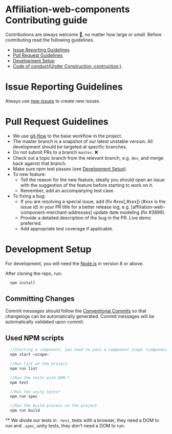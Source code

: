 # Affiliation-web-components Contributing guide

Contributions are always welcome :sparkling_heart:, no matter how large or small. Before contributing read the following guidelines.

- [Issue Reporting Guidelines](#Issue-Reporting-Guidelines)
- [Pull Request Guidelines](#Pull-Request-Guidelines)
- [Development Setup](#Development-Setup)
- [Code of conduct(Under Construction :contruction:)](https://github.com/stone-payments/affiliation-web-components/wiki/Code-of-conduct).

# Issue Reporting Guidelines

Always use [new issues](https://github.com/stone-payments/affiliation-web-components/issues) to create new issues.

# Pull Request Guidelines

- We use [git-flow](https://git-scm.com/docs/gitworkflows) to the base workflow in the project.
- The master branch is a snapshot of our latest unstable version. All development should be targeted at specific branches.
- Do not submit PRs to a branch `master`. :x:
- Check out a topic branch from the relevant branch, e.g. `dev`, and merge back against that branch.
- Make sure npm test passes (see [Development Setup](#Development-Setup)).
- To new feature:
    - Tell the reason for the new feature, ideally you should open an issue with the suggestion of the feature before starting to work on it.
    - Remember, add an accompanying test case.
- To fixing a bug:
    - If you are resolving a special issue, add (fix #xxx[,#xxx]) (#xxx is the issue id) in your PR title for a better release log, e.g. [affiliation-web-component-merchant-addresses] update date modeling (fix #3899).
    - Provide a detailed description of the bug in the PR. Live demo preferred.
    - Add appropriate test coverage if applicable.

# Development Setup

For development, you will need the [Node.js](http://nodejs.org/) in version 8 or above.

After cloning the repo, run:

```javascript
  npm install
```

## Committing Changes

Commit messages should follow the [Conventional Commits](https://www.conventionalcommits.org/en/v1.0.0-beta.2/) so that changelogs can be automatically generated. Commit messages will be automatically validated upon commit.

## Used NPM scripts

```javascript
  //Starting a component, you need to pass a component scope (component name).
  npm start <scope>

  //Run lint on the project.
  npm run lint

  //Run the tests with DOM.*
  npm test

  //Run the unity tests*
  npm run spec

  //Run the build process on the project
  npm run build
```

** We divide our tests in `.test`, tests with a browser, they need a DOM to run and `.spec`, unity tests,  they don't need a DOM to run.
